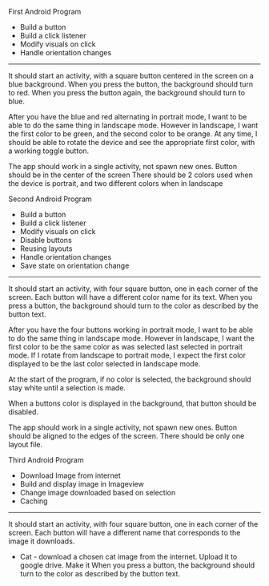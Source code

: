 First Android Program
- Build a button
- Build a click listener
- Modify visuals on click
- Handle orientation changes
----------------------
It should start an activity, with a square button centered in the screen on a
blue background. When you press the button, the background should turn to red.
When you press the button again, the background should turn to blue.

After you have the blue and red alternating in portrait mode, I want to be able
to do the same thing in landscape mode. However in landscape, I want the first
color to be green, and the second color to be orange. At any time, I should be
able to rotate the device and see the appropriate first color, with a working
toggle button.

The app should work in a single activity, not spawn new ones.
Button should be in the center of the screen
There should be 2 colors used when the device is portrait, and two different
colors when in landscape

Second Android Program
- Build a button
- Build a click listener
- Modify visuals on click
- Disable buttons
- Reusing layouts
- Handle orientation changes
- Save state on orientation change
----------------------
It should start an activity, with four square button, one in each corner of the
screen. Each button will have a different color name for its text. When you
press a button, the background should turn to the color as described by the
button text.

After you have the four buttons working in portrait mode, I want to be able
to do the same thing in landscape mode. However in landscape, I want the first
color to be the same color as was selected last selected in portrait mode. If
I rotate from landscape to portrait mode, I expect the first color displayed
to be the last color selected in landscape mode.

At the start of the program, if no color is selected, the background should
stay white until a selection is made.

When a buttons color is displayed in the background, that button should be
disabled.

The app should work in a single activity, not spawn new ones.
Button should be aligned to the edges of the screen.
There should be only one layout file.


Third Android Program
- Download Image from internet
- Build and display image in Imageview
- Change image downloaded based on selection
- Caching
---------------------
It should start an activity, with four square button, one in each corner of the
screen. Each button will have a different name that corresponds to the image it
downloads.
- Cat - download a chosen cat image from the internet. Upload it to google
drive. Make it
When you
press a button, the background should turn to the color as described by the
button text.
